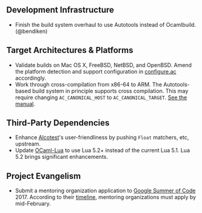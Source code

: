 Development Infrastructure
--------------------------

- Finish the build system overhaul to use Autotools instead of Ocamlbuild.
  (@bendiken)

Target Architectures & Platforms
--------------------------------

- Validate builds on Mac OS X, FreeBSD, NetBSD, and OpenBSD.
  Amend the platform detection and support configuration in
  [configure.ac](https://github.com/conreality/conreality/blob/master/configure.ac)
  accordingly.
- Work through cross-compilation from x86-64 to ARM.
  The Autotools-based build system in principle supports cross compilation.
  This may require changing `AC_CANONICAL_HOST` to `AC_CANONICAL_TARGET`.
  [See the manual](https://www.gnu.org/software/autoconf/manual/autoconf-2.69/html_node/Canonicalizing.html).

Third-Party Dependencies
------------------------

- Enhance [Alcotest](https://github.com/mirage/alcotest)'s user-friendliness
  by pushing `Float` matchers, etc, upstream.
- Update [OCaml-Lua](http://ocaml-lua.forge.ocamlcore.org) to use Lua 5.2+
  instead of the current Lua 5.1. Lua 5.2 brings significant enhancements.

Project Evangelism
------------------

- Submit a mentoring organization application to
  [Google Summer of Code](https://developers.google.com/open-source/gsoc/)
  2017. According to their
  [timeline](https://developers.google.com/open-source/gsoc/timeline?hl=en),
  mentoring organizations must apply by mid-February.

